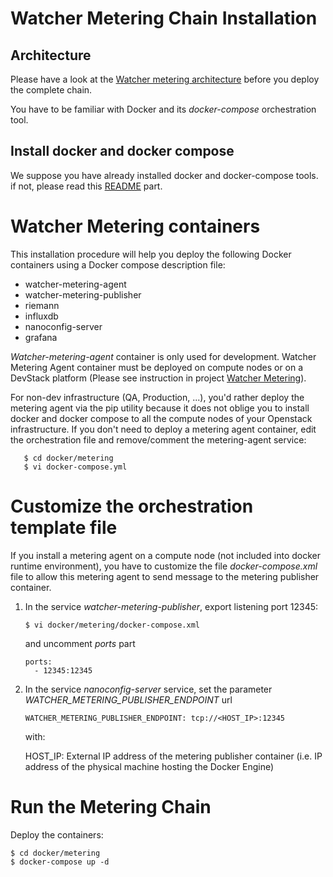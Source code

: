 Watcher Metering Chain Installation
===================================

Architecture
------------

Please have a look at the [Watcher metering architecture] before you deploy the complete chain.

You have to be familiar with Docker and its *docker-compose* orchestration tool.

 [Watcher metering architecture]: https://factory.b-com.com/www/watcher/doc/watcher-metering


Install docker and docker compose
---------------------------------

We suppose you have already installed docker and docker-compose tools. if not, please read this [README] part.

 [README]: https://github.com/b-com/watcher-tools/tree/master/docker#install-docker-and-docker-compose 

Watcher Metering containers
===========================

This installation procedure will help you deploy the following Docker containers using a Docker compose description file:
 -   watcher-metering-agent
 -   watcher-metering-publisher
 -   riemann
 -   influxdb
 -   nanoconfig-server
 -   grafana

*Watcher-metering-agent* container is only used for development. Watcher Metering Agent container must be deployed on compute nodes or on a DevStack platform (Please see instruction in project [Watcher Metering]). 

For non-dev infrastructure (QA, Production, ...), you'd rather deploy the metering agent via the pip utility because it does not oblige you to install docker and docker compose to all the  compute nodes of your Openstack infrastructure. If you don't need to deploy a metering agent container, edit the orchestration file and remove/comment the metering-agent service:

       $ cd docker/metering
       $ vi docker-compose.yml



Customize the orchestration template file
=========================================

If you install a metering agent on a compute node (not included into docker runtime environment), you have to customize the file *docker-compose.xml* file to allow this metering agent to send message to the metering publisher container.

1. In the service *watcher-metering-publisher*, export listening port 12345:

       $ vi docker/metering/docker-compose.xml

   and uncomment *ports* part

       ports:
         - 12345:12345

2. In the service *nanoconfig-server* service, set the parameter *WATCHER_METERING_PUBLISHER_ENDPOINT* url
       
       WATCHER_METERING_PUBLISHER_ENDPOINT: tcp://<HOST_IP>:12345
   
   with:

      HOST_IP: External IP address of the metering publisher container (i.e. IP address of the physical machine hosting the Docker Engine)


Run the Metering Chain
======================
Deploy the containers:

    $ cd docker/metering
    $ docker-compose up -d


  [DevStack - an OpenStack Community Production]: http://docs.openstack.org/developer/devstack/
  [Watcher Metering]:       https://github.com/b-com/watcher-metering
